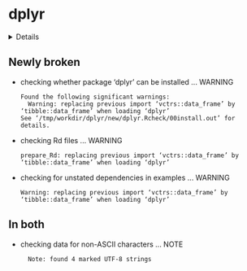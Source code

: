 # dplyr

<details>

* Version: 1.0.1
* Source code: https://github.com/cran/dplyr
* URL: https://dplyr.tidyverse.org, https://github.com/tidyverse/dplyr
* BugReports: https://github.com/tidyverse/dplyr/issues
* Date/Publication: 2020-07-31 07:00:05 UTC
* Number of recursive dependencies: 75

Run `cloud_details(, "dplyr")` for more info

</details>

## Newly broken

*   checking whether package ‘dplyr’ can be installed ... WARNING
    ```
    Found the following significant warnings:
      Warning: replacing previous import ‘vctrs::data_frame’ by ‘tibble::data_frame’ when loading ‘dplyr’
    See ‘/tmp/workdir/dplyr/new/dplyr.Rcheck/00install.out’ for details.
    ```

*   checking Rd files ... WARNING
    ```
    prepare_Rd: replacing previous import ‘vctrs::data_frame’ by ‘tibble::data_frame’ when loading ‘dplyr’
    ```

*   checking for unstated dependencies in examples ... WARNING
    ```
    Warning: replacing previous import ‘vctrs::data_frame’ by ‘tibble::data_frame’ when loading ‘dplyr’
    ```

## In both

*   checking data for non-ASCII characters ... NOTE
    ```
      Note: found 4 marked UTF-8 strings
    ```


